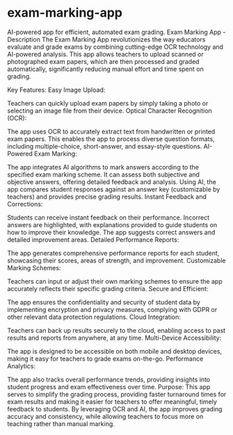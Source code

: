 # exam-marking-app
AI-powered app for efficient, automated exam grading.
Exam Marking App - Description
The Exam Marking App revolutionizes the way educators evaluate and grade exams by combining cutting-edge OCR technology and AI-powered analysis. This app allows teachers to upload scanned or photographed exam papers, which are then processed and graded automatically, significantly reducing manual effort and time spent on grading.

Key Features:
Easy Image Upload:

Teachers can quickly upload exam papers by simply taking a photo or selecting an image file from their device.
Optical Character Recognition (OCR):

The app uses OCR to accurately extract text from handwritten or printed exam papers. This enables the app to process diverse question formats, including multiple-choice, short-answer, and essay-style questions.
AI-Powered Exam Marking:

The app integrates AI algorithms to mark answers according to the specified exam marking scheme. It can assess both subjective and objective answers, offering detailed feedback and analysis.
Using AI, the app compares student responses against an answer key (customizable by teachers) and provides precise grading results.
Instant Feedback and Corrections:

Students can receive instant feedback on their performance. Incorrect answers are highlighted, with explanations provided to guide students on how to improve their knowledge.
The app suggests correct answers and detailed improvement areas.
Detailed Performance Reports:

The app generates comprehensive performance reports for each student, showcasing their scores, areas of strength, and improvement.
Customizable Marking Schemes:

Teachers can input or adjust their own marking schemes to ensure the app accurately reflects their specific grading criteria.
Secure and Efficient:

The app ensures the confidentiality and security of student data by implementing encryption and privacy measures, complying with GDPR or other relevant data protection regulations.
Cloud Integration:

Teachers can back up results securely to the cloud, enabling access to past results and reports from anywhere, at any time.
Multi-Device Accessibility:

The app is designed to be accessible on both mobile and desktop devices, making it easy for teachers to grade exams on-the-go.
Performance Analytics:

The app also tracks overall performance trends, providing insights into student progress and exam effectiveness over time.
Purpose:
This app serves to simplify the grading process, providing faster turnaround times for exam results and making it easier for teachers to offer meaningful, timely feedback to students. By leveraging OCR and AI, the app improves grading accuracy and consistency, while allowing teachers to focus more on teaching rather than manual marking.

